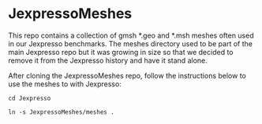 # JexpressoMeshes

This repo contains a collection of gmsh *.geo and *.msh meshes often used in our Jexpresso benchmarks.
The meshes directory used to be part of the main Jexpresso repo but it was growing in size so that
we decided to remove it from the Jexpresso history and have it stand alone.

After cloning the JexpressoMeshes repo, follow the instructions below to use the meshes to with Jexpresso:

``cd Jexpresso``

``ln -s JexpressoMeshes/meshes .``
